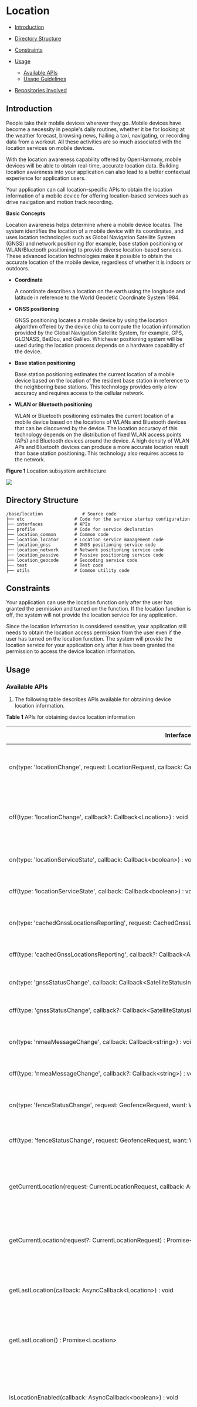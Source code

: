 # Location<a name="EN-US_TOPIC_0000001080646118"></a>

-   [Introduction](#section11660541593)
-   [Directory Structure](#section161941989596)
-   [Constraints](#section119744591305)
-   [Usage](#section1312121216216)
    -   [Available APIs](#section1551164914237)
    -   [Usage Guidelines](#section129654513264)

-   [Repositories Involved](#section1371113476307)

## Introduction<a name="section11660541593"></a>

People take their mobile devices wherever they go. Mobile devices have become a necessity in people's daily routines, whether it be for looking at the weather forecast, browsing news, hailing a taxi, navigating, or recording data from a workout. All these activities are so much associated with the location services on mobile devices.

With the location awareness capability offered by OpenHarmony, mobile devices will be able to obtain real-time, accurate location data. Building location awareness into your application can also lead to a better contextual experience for application users.

Your application can call location-specific APIs to obtain the location information of a mobile device for offering location-based services such as drive navigation and motion track recording.

**Basic Concepts**

Location awareness helps determine where a mobile device locates. The system identifies the location of a mobile device with its coordinates, and uses location technologies such as Global Navigation Satellite System \(GNSS\) and network positioning \(for example, base station positioning or WLAN/Bluetooth positioning\) to provide diverse location-based services. These advanced location technologies make it possible to obtain the accurate location of the mobile device, regardless of whether it is indoors or outdoors.

-   **Coordinate**

    A coordinate describes a location on the earth using the longitude and latitude in reference to the World Geodetic Coordinate System 1984.

-   **GNSS positioning**

    GNSS positioning locates a mobile device by using the location algorithm offered by the device chip to compute the location information provided by the Global Navigation Satellite System, for example, GPS, GLONASS, BeiDou, and Galileo. Whichever positioning system will be used during the location process depends on a hardware capability of the device. 

-   **Base station positioning**

    Base station positioning estimates the current location of a mobile device based on the location of the resident base station in reference to the neighboring base stations. This technology provides only a low accuracy and requires access to the cellular network.

-   **WLAN or Bluetooth positioning**

    WLAN or Bluetooth positioning estimates the current location of a mobile device based on the locations of WLANs and Bluetooth devices that can be discovered by the device. The location accuracy of this technology depends on the distribution of fixed WLAN access points \(APs\) and Bluetooth devices around the device. A high density of WLAN APs and Bluetooth devices can produce a more accurate location result than base station positioning. This technology also requires access to the network. 


**Figure  1**  Location subsystem architecture<a name="fig4460722185514"></a>  

![](figures/En-1.png)


## Directory Structure<a name="section161941989596"></a>

```
/base/location               # Source code
├── etc                   # Code for the service startup configuration
├── interfaces            # APIs
├── profile               # Code for service declaration
├── location_common       # Common code
├── location_locator      # Location service management code
├── location_gnss         # GNSS positioning service code
├── location_network      # Network positioning service code
├── location_passive      # Passive positioning service code
├── location_geocode      # Geocoding service code
├── test                  # Test code
├── utils                 # Common utility code
```

## Constraints<a name="section119744591305"></a>

Your application can use the location function only after the user has granted the permission and turned on the function. If the location function is off, the system will not provide the location service for any application.

Since the location information is considered sensitive, your application still needs to obtain the location access permission from the user even if the user has turned on the location function. The system will provide the location service for your application only after it has been granted the permission to access the device location information.

## Usage<a name="section1312121216216"></a>

### Available APIs<a name="section1551164914237"></a>

1. The following table describes APIs available for obtaining device location information.

**Table  1**  APIs for obtaining device location information

| Interface Name | function description | 
| -------- | -------- |
| on(type:&nbsp;'locationChange',&nbsp;request:&nbsp;LocationRequest,&nbsp;callback:&nbsp;Callback&lt;Location&gt;)&nbsp;:&nbsp;void | Enable location change subscription and initiate a location request. | 
| off(type:&nbsp;'locationChange',&nbsp;callback?:&nbsp;Callback&lt;Location&gt;)&nbsp;:&nbsp;void | Disable the location change subscription and delete the corresponding location request. | 
| on(type:&nbsp;'locationServiceState',&nbsp;callback:&nbsp;Callback&lt;boolean&gt;)&nbsp;:&nbsp;void | The subscription location service status changes. | 
| off(type:&nbsp;'locationServiceState',&nbsp;callback:&nbsp;Callback&lt;boolean&gt;)&nbsp;:&nbsp;void | Unsubscribe from location service status changes. | 
| on(type:&nbsp;'cachedGnssLocationsReporting',&nbsp;request:&nbsp;CachedGnssLocationsRequest,&nbsp;callback:&nbsp;Callback&lt;Array&lt;Location&gt;&gt;)&nbsp;:&nbsp;void; | Subscribe to cache GNSS location reporting. | 
| off(type:&nbsp;'cachedGnssLocationsReporting',&nbsp;callback?:&nbsp;Callback&lt;Array&lt;Location&gt;&gt;)&nbsp;:&nbsp;void; | Unsubscribe from cached GNSS location reporting. | 
| on(type:&nbsp;'gnssStatusChange',&nbsp;callback:&nbsp;Callback&lt;SatelliteStatusInfo&gt;)&nbsp;:&nbsp;void; | Subscribe to satellite status update events. | 
| off(type:&nbsp;'gnssStatusChange',&nbsp;callback?:&nbsp;Callback&lt;SatelliteStatusInfo&gt;)&nbsp;:&nbsp;void; | Unsubscribe from satellite status update events. | 
| on(type:&nbsp;'nmeaMessageChange',&nbsp;callback:&nbsp;Callback&lt;string&gt;)&nbsp;:&nbsp;void; | Subscribe to GNSS NMEA information reporting. | 
| off(type:&nbsp;'nmeaMessageChange',&nbsp;callback?:&nbsp;Callback&lt;string&gt;)&nbsp;:&nbsp;void; | Unsubscribe to GNSS NMEA information reporting. | 
| on(type:&nbsp;'fenceStatusChange',&nbsp;request:&nbsp;GeofenceRequest,&nbsp;want:&nbsp;WantAgent)&nbsp;:&nbsp;void; | Add a fence and subscribe to the event reporting of the fence. | 
| off(type:&nbsp;'fenceStatusChange',&nbsp;request:&nbsp;GeofenceRequest,&nbsp;want:&nbsp;WantAgent)&nbsp;:&nbsp;void; | Delete the fence and unsubscribe from the fence event. | 
| getCurrentLocation(request:&nbsp;CurrentLocationRequest,&nbsp;callback:&nbsp;AsyncCallback&lt;Location&gt;)&nbsp;:&nbsp;void | Obtain the current location and use the callback callback to return the result asynchronously. | 
| getCurrentLocation(request?:&nbsp;CurrentLocationRequest)&nbsp;:&nbsp;Promise&lt;Location&gt; | Obtains the current location and returns the result asynchronously in Promise mode. | 
| getLastLocation(callback:&nbsp;AsyncCallback&lt;Location&gt;)&nbsp;:&nbsp;void | Obtain the last location and use the callback callback to return the result asynchronously. | 
| getLastLocation()&nbsp;:&nbsp;Promise&lt;Location&gt; | Obtains the last location and returns the result asynchronously in Promise mode. | 
| isLocationEnabled(callback:&nbsp;AsyncCallback&lt;boolean&gt;)&nbsp;:&nbsp;void | Check whether the location service is enabled and callback is used to return the result asynchronously. | 
| isLocationEnabled()&nbsp;:&nbsp;Promise&lt;boolean&gt; | Check whether the location service is enabled and return the result asynchronously in Promise mode. | 
| requestEnableLocation(callback:&nbsp;AsyncCallback&lt;boolean&gt;)&nbsp;:&nbsp;void | Request to enable the location service and use the callback callback to return the result asynchronously. | 
| requestEnableLocation()&nbsp;:&nbsp;Promise&lt;boolean&gt; | Request to enable the location service and return the result asynchronously in Promise mode. | 
| enableLocation(callback:&nbsp;AsyncCallback&lt;boolean&gt;)&nbsp;:&nbsp;void | Enable the location service and use the callback callback to return the result asynchronously. | 
| enableLocation()&nbsp;:&nbsp;Promise&lt;boolean&gt; | Start the location service and return the result asynchronously in Promise mode. | 
| disableLocation(callback:&nbsp;AsyncCallback&lt;boolean&gt;)&nbsp;:&nbsp;void | Disable the location service and use the callback callback to return the result asynchronously. | 
| disableLocation()&nbsp;:&nbsp;Promise&lt;boolean&gt; | Stop the location service and return the result asynchronously in Promise mode. | 
| getCachedGnssLocationsSize(callback:&nbsp;AsyncCallback&lt;number&gt;)&nbsp;:&nbsp;void; | Obtains the number of cached GNSS locations and uses the callback callback to return the result asynchronously. | 
| getCachedGnssLocationsSize()&nbsp;:&nbsp;Promise&lt;number&gt;; | Obtains the number of cached GNSS locations and returns the result asynchronously in Promise mode. | 
| flushCachedGnssLocations(callback:&nbsp;AsyncCallback&lt;boolean&gt;)&nbsp;:&nbsp;void; | Obtains all GNSS cache locations, clears the GNSS cache queue, and invokes callback to return results asynchronously. | 
| flushCachedGnssLocations()&nbsp;:&nbsp;Promise&lt;boolean&gt;; | Obtains all GNSS cache locations, clears the GNSS cache queue, and returns results asynchronously in Promise mode. | 
| sendCommand(command:&nbsp;LocationCommand,&nbsp;callback:&nbsp;AsyncCallback&lt;boolean&gt;)&nbsp;:&nbsp;void; | Send an extended command to the location service subsystem and use the callback callback to return the result asynchronously. | 
| sendCommand(command:&nbsp;LocationCommand)&nbsp;:&nbsp;Promise&lt;boolean&gt;; | Sends extended commands to the location service subsystem and returns results asynchronously in Promise mode. | 
| isLocationPrivacyConfirmed(type&nbsp;:&nbsp;int,&nbsp;callback:&nbsp;AsyncCallback&lt;boolean&gt;)&nbsp;:&nbsp;void; | This interface is used to query whether a user agrees with the privacy statement of the LCS service. The callback callback interface is used to return the result asynchronously. | 
| isLocationPrivacyConfirmed(type&nbsp;:&nbsp;int,)&nbsp;:&nbsp;Promise&lt;boolean&gt;; | This interface is used to query whether a user agrees with the privacy statement of the LCS service. The result is returned asynchronously in Promise mode. | 
| setLocationPrivacyConfirmStatus(type&nbsp;:&nbsp;int,&nbsp;isConfirmed&nbsp;:&nbsp;boolean,&nbsp;callback:&nbsp;AsyncCallback&lt;boolean&gt;)&nbsp;:&nbsp;void; | Set and record whether the user agrees to the privacy statement of the LCS service and use the callback callback to return the result asynchronously. | 
| setLocationPrivacyConfirmStatus(type&nbsp;:&nbsp;int,&nbsp;isConfirmed&nbsp;:&nbsp;boolean)&nbsp;:&nbsp;Promise&lt;boolean&gt;; | Set and record whether the user agrees to the privacy statement of the LCS. The result is returned asynchronously in Promise mode. | 


### Usage Guidelines<a name="section129654513264"></a>

**Obtaining the device location information:**

1.  Before using basic location capabilities, check whether your application has been granted the permission to access the device location information. If not, your application needs to obtain the permission from the user.

    The system provides the following location permissions:

    -   ohos.permission.LOCATION
    -   ohos.permission.LOCATION\_IN\_BACKGROUND

    The  **ohos.permission.LOCATION**  permission is a must if your application needs to access the device location information.

    If your application needs to access the device location information when running on the background, it must be allowed to run on the background in the configuration file and also granted the  **ohos.permission.LOCATION\_IN\_BACKGROUND**  permission. In this way, the system continues to report device location information even when your application moves to the background.

    To allow your application to access device location information, you can declare the required permissions in the  **config.json**  file of your application. The sample code is as follows:

    ```
    {
        "reqPermissions": [{
            "name": "ohos.permission.LOCATION",
            "reason": "$string:reason_description",
            "usedScene": {
                "ability": ["com.myapplication.LocationAbility"],
                "when": "inuse"
            }, {
            ...
            }
        ]
    }
    ```

2.  Import the geolocation module. All function APIs related to basic location capabilities are provided through this module.

   ```
   import geolocation from '@ohos.geolocation';
   ```

3.  Instantiates the LocationRequest object to notify the system of the type of location service to be provided to the application and the frequency of reporting location results.

    **Method 1:**

    To better serve your needs for using APIs, the system has categorized APIs into different packages to match your common use cases of the location function. In this way, you can directly use the APIs specific to a certain use case, making application development much easier. The following table lists the use cases currently supported.

    **Table  3**  Common use cases of the location function

    <a name="table1758483964015"></a>
    <table><thead align="left"><tr id="row458433920403"><th class="cellrowborder" valign="top" width="14.92850714928507%" id="mcps1.2.4.1.1"><p id="p12584143911402"><a name="p12584143911402"></a><a name="p12584143911402"></a>Use Case</p>
    </th>
    <th class="cellrowborder" valign="top" width="25.16748325167483%" id="mcps1.2.4.1.2"><p id="p125842039174016"><a name="p125842039174016"></a><a name="p125842039174016"></a>Constant</p>
    </th>
    <th class="cellrowborder" valign="top" width="59.904009599040094%" id="mcps1.2.4.1.3"><p id="p10585139134010"><a name="p10585139134010"></a><a name="p10585139134010"></a>Description</p>
    </th>
    </tr>
    </thead>
    <tbody><tr id="row858573914011"><td class="cellrowborder" valign="top" width="14.92850714928507%" headers="mcps1.2.4.1.1 "><p id="p258518398406"><a name="p258518398406"></a><a name="p258518398406"></a>Navigation</p>
    </td>
    <td class="cellrowborder" valign="top" width="25.16748325167483%" headers="mcps1.2.4.1.2 "><p id="p1758513915403"><a name="p1758513915403"></a><a name="p1758513915403"></a>SCENE_NAVIGATION</p>
    </td>
    <td class="cellrowborder" valign="top" width="59.904009599040094%" headers="mcps1.2.4.1.3 "><p id="p4585183934017"><a name="p4585183934017"></a><a name="p4585183934017"></a>Applicable when your application needs to obtain the real-time location of a mobile device outdoors, such as navigation for driving or walking. In this scenario, the GNSS positioning technology is mainly used to ensure the location accuracy. However, due to its limitations, the technology may be unable to provide the location service when navigation is just started or when the user moves into a shielded environment such as indoors or a garage. To resolve this issue, the system uses the network positioning technology as an alternative to provide the location service for your application until the GNSS can provide stable location results. This helps achieve a smooth navigation experience for users.</p>
    <p id="p12585039174017"><a name="p12585039174017"></a><a name="p12585039174017"></a>By default, the system reports location results at a minimal interval of 1s. To adopt this use case, you must declare the <strong id="b975004216292"><a name="b975004216292"></a><a name="b975004216292"></a>ohos.permission.LOCATION</strong> permission and obtain user authorization.</p>
    </td>
    </tr>
    <tr id="row1458543934016"><td class="cellrowborder" valign="top" width="14.92850714928507%" headers="mcps1.2.4.1.1 "><p id="p258523944018"><a name="p258523944018"></a><a name="p258523944018"></a>Trajectory tracking</p>
    </td>
    <td class="cellrowborder" valign="top" width="25.16748325167483%" headers="mcps1.2.4.1.2 "><p id="p9585133904019"><a name="p9585133904019"></a><a name="p9585133904019"></a>SCENE_TRAJECTORY_TRACKING</p>
    </td>
    <td class="cellrowborder" valign="top" width="59.904009599040094%" headers="mcps1.2.4.1.3 "><p id="p1358553984019"><a name="p1358553984019"></a><a name="p1358553984019"></a>Applicable when your application needs to record user trajectories, for example, the track recording function of sports applications. In this scenario, the GNSS positioning technology is mainly used to ensure the location accuracy.</p>
    <p id="p9585153917401"><a name="p9585153917401"></a><a name="p9585153917401"></a>By default, the system reports location results at a minimal interval of 1s. To adopt this use case, you must declare the <strong id="b18532492293"><a name="b18532492293"></a><a name="b18532492293"></a>ohos.permission.LOCATION</strong> permission and obtain user authorization.</p>
    </td>
    </tr>
    <tr id="row258503916400"><td class="cellrowborder" valign="top" width="14.92850714928507%" headers="mcps1.2.4.1.1 "><p id="p1658513396408"><a name="p1658513396408"></a><a name="p1658513396408"></a>Ride hailing</p>
    </td>
    <td class="cellrowborder" valign="top" width="25.16748325167483%" headers="mcps1.2.4.1.2 "><p id="p6585639124019"><a name="p6585639124019"></a><a name="p6585639124019"></a>SCENE_CAR_HAILING</p>
    </td>
    <td class="cellrowborder" valign="top" width="59.904009599040094%" headers="mcps1.2.4.1.3 "><p id="p125857398404"><a name="p125857398404"></a><a name="p125857398404"></a>Applicable when your application needs to obtain the current location of a user who is hailing a taxi.</p>
    <p id="p1158563974014"><a name="p1158563974014"></a><a name="p1158563974014"></a>By default, the system reports location results at a minimal interval of 1s. To adopt this use case, you must declare the <strong id="b91255452918"><a name="b91255452918"></a><a name="b91255452918"></a>ohos.permission.LOCATION</strong> permission and obtain user authorization.</p>
    </td>
    </tr>
    <tr id="row19585839134012"><td class="cellrowborder" valign="top" width="14.92850714928507%" headers="mcps1.2.4.1.1 "><p id="p558583924020"><a name="p558583924020"></a><a name="p558583924020"></a>Life service</p>
    </td>
    <td class="cellrowborder" valign="top" width="25.16748325167483%" headers="mcps1.2.4.1.2 "><p id="p18585143914013"><a name="p18585143914013"></a><a name="p18585143914013"></a>SCENE_DAILY_LIFE_SERVICE</p>
    </td>
    <td class="cellrowborder" valign="top" width="59.904009599040094%" headers="mcps1.2.4.1.3 "><p id="p1585193994013"><a name="p1585193994013"></a><a name="p1585193994013"></a>Applicable when your application only needs the approximate user location for recommendations and push notifications in scenarios such as when the user is browsing news, shopping online, and ordering food.</p>
    <p id="p9585183984012"><a name="p9585183984012"></a><a name="p9585183984012"></a>By default, the system reports location results at a minimal interval of 1s. To adopt this use case, you must declare the <strong id="b310562153012"><a name="b310562153012"></a><a name="b310562153012"></a>ohos.permission.LOCATION</strong> permission and obtain user authorization.</p>
    </td>
    </tr>
    <tr id="row16585153914013"><td class="cellrowborder" valign="top" width="14.92850714928507%" headers="mcps1.2.4.1.1 "><p id="p358533911403"><a name="p358533911403"></a><a name="p358533911403"></a>Power efficiency</p>
    </td>
    <td class="cellrowborder" valign="top" width="25.16748325167483%" headers="mcps1.2.4.1.2 "><p id="p12585153974020"><a name="p12585153974020"></a><a name="p12585153974020"></a>SCENE_NO_POWER</p>
    </td>
    <td class="cellrowborder" valign="top" width="59.904009599040094%" headers="mcps1.2.4.1.3 "><p id="p75851391407"><a name="p75851391407"></a><a name="p75851391407"></a>Applicable when your application does not proactively start the location service for a higher battery efficiency. When responding to another application requesting the same location service, the system marks a copy of the location result to your application. In this way, your application will not consume extra power for obtaining the user location.</p>
    <p id="p258533913402"><a name="p258533913402"></a><a name="p258533913402"></a>By default, the system reports location results at a minimal interval of 1s. To adopt this use case, you must declare the <strong id="b169496663012"><a name="b169496663012"></a><a name="b169496663012"></a>ohos.permission.LOCATION</strong> permission and obtain user authorization.</p>
    </td>
    </tr>
    </tbody>
    </table>

    The following example instantiates the  **RequestParam**  object for navigation:

    ```
    RequestParam requestParam = new RequestParam(RequestParam.SCENE_NAVIGATION);
    ```

    **Method 2:**

    If the predefined use cases do not meet your needs, you can also use the basic location priority policies provided by the system.

    ```
       export enum LocationRequestPriority {
            UNSET = 0x200,
            ACCURACY,
            LOW_POWER,
            FIRST_FIX,
        }
    ```
    
    **Table  4**  Location priority policies

    <a name="table1276019614412"></a>
    <table><thead align="left"><tr id="row07609619412"><th class="cellrowborder" valign="top" width="29.592959295929592%" id="mcps1.2.4.1.1"><p id="p176096144113"><a name="p176096144113"></a><a name="p176096144113"></a>Policy</p>
    </th>
    <th class="cellrowborder" valign="top" width="27.082708270827084%" id="mcps1.2.4.1.2"><p id="p8760368415"><a name="p8760368415"></a><a name="p8760368415"></a>Constant</p>
    </th>
    <th class="cellrowborder" valign="top" width="43.32433243324332%" id="mcps1.2.4.1.3"><p id="p127601064415"><a name="p127601064415"></a><a name="p127601064415"></a>Description</p>
    </th>
    </tr>
    </thead>
    <tbody><tr id="row67609613412"><td class="cellrowborder" valign="top" width="29.592959295929592%" headers="mcps1.2.4.1.1 "><p id="p207608664111"><a name="p207608664111"></a><a name="p207608664111"></a>Location accuracy priority</p>
    </td>
    <td class="cellrowborder" valign="top" width="27.082708270827084%" headers="mcps1.2.4.1.2 "><p id="p976017620419"><a name="p976017620419"></a><a name="p976017620419"></a>PRIORITY_ACCURACY</p>
    </td>
    <td class="cellrowborder" valign="top" width="43.32433243324332%" headers="mcps1.2.4.1.3 "><p id="p1976017624110"><a name="p1976017624110"></a><a name="p1976017624110"></a>This policy mainly uses the GNSS positioning technology. In an open area, the technology can achieve the meter-level location accuracy, depending on the hardware performance of the device. However, in a shielded environment, the location accuracy may significantly decrease.</p>
    <p id="p1076036154113"><a name="p1076036154113"></a><a name="p1076036154113"></a>To use this policy, you must declare the <strong id="b1768101919305"><a name="b1768101919305"></a><a name="b1768101919305"></a>ohos.permission.LOCATION</strong> permission and obtain user authorization.</p>
    </td>
    </tr>
    <tr id="row1676014604116"><td class="cellrowborder" valign="top" width="29.592959295929592%" headers="mcps1.2.4.1.1 "><p id="p576056104110"><a name="p576056104110"></a><a name="p576056104110"></a>Fast location priority</p>
    </td>
    <td class="cellrowborder" valign="top" width="27.082708270827084%" headers="mcps1.2.4.1.2 "><p id="p14760965417"><a name="p14760965417"></a><a name="p14760965417"></a>PRIORITY_FAST_FIRST_FIX</p>
    </td>
    <td class="cellrowborder" valign="top" width="43.32433243324332%" headers="mcps1.2.4.1.3 "><p id="p1760106164114"><a name="p1760106164114"></a><a name="p1760106164114"></a>This policy uses the GNSS positioning, base station positioning, WLAN positioning, and Bluetooth positioning technologies simultaneously to obtain the device location in both the indoor and outdoor scenarios. When all positioning technologies provide a location result, the system provides the most accurate location result for your application. This policy can lead to significant hardware resource consumption and power consumption.</p>
    <p id="p10760965410"><a name="p10760965410"></a><a name="p10760965410"></a>To use this policy, you must declare the <strong id="b1154417237307"><a name="b1154417237307"></a><a name="b1154417237307"></a>ohos.permission.LOCATION</strong> permission and obtain user authorization.</p>
    </td>
    </tr>
    <tr id="row276017654111"><td class="cellrowborder" valign="top" width="29.592959295929592%" headers="mcps1.2.4.1.1 "><p id="p1376019674118"><a name="p1376019674118"></a><a name="p1376019674118"></a>Power efficiency priority</p>
    </td>
    <td class="cellrowborder" valign="top" width="27.082708270827084%" headers="mcps1.2.4.1.2 "><p id="p16760156124114"><a name="p16760156124114"></a><a name="p16760156124114"></a>PRIORITY_LOW_POWER</p>
    </td>
    <td class="cellrowborder" valign="top" width="43.32433243324332%" headers="mcps1.2.4.1.3 "><p id="p1776096124115"><a name="p1776096124115"></a><a name="p1776096124115"></a>This policy mainly uses the base station positioning, WLAN positioning, and Bluetooth positioning technologies to obtain device location in both indoor and outdoor scenarios. The location accuracy depends on the distribution of surrounding base stations, visible WLANs, and Bluetooth devices and therefore may fluctuate greatly. This policy is recommended and can reduce power consumption when your application does not require high location accuracy or when base stations, visible WLANs, and Bluetooth devices are densely distributed.</p>
    <p id="p6760196144113"><a name="p6760196144113"></a><a name="p6760196144113"></a>To use this policy, you must declare at least the <strong id="b644522883019"><a name="b644522883019"></a><a name="b644522883019"></a>ohos.permission.LOCATION</strong> permission and obtain user authorization.</p>
    </td>
    </tr>
    </tbody>
    </table>
    
    The positioning accuracy priority policy is used as an example. The instantiation method is as follows:

    ```
    var requestInfo = {'priority': 0x201, 'timeInterval': 0, 'distanceInterval': 0, 'maxAccuracy': 0};
    ```

4.  Instantiate the Callback object, which is used to provide the system with a location report method.
    The application needs to implement the callback interface defined by the system and instantiate the interface. The system reports the real-time location result of a device to the application through this interface. An application can complete its own business logic in the implementation of the interface.

   ```
   var locationChange = (location) => {
       console.log('locationChanger: data: ' + JSON.stringify(location));
   };
   ```

5.  Start device location.

    ```
    geolocation.on('locationChange', requestInfo, locationChange);
    ```

6.  \(Optional\) Stop device location.

    ```
    geolocation.off('locationChange', locationChange);
    ```

    If your application does not need the real-time device location, it can use the last known device location cached in the system instead.

    ```
    geolocation.getLastLocation((data) => {
       console.log('getLastLocation: data: ' + JSON.stringify(data));
    });
    ```

    To call this method, your application needs to request the  **ohos.permission.LOCATION**  permission from the user.


**Converting the coordinates and geocoding information:**

1.  Import the geolocation module. All functional APIs related to the (inverse) geocoding conversion capability are provided through this module.

    ```
    import geolocation from '@ohos.geolocation';
    ```

    You can use  **GeoConvert\(Locale locale\)**  to create a  **GeoConvert**  instance based on specified parameters, such as the language and region.

2.  Obtain the conversion result.
    -   Convert coordinates to location information.

        ```
        var reverseGeocodeRequest = {"latitude": 31.12, "longitude": 121.11, "maxItems": 1};
        geolocation.getAddressesFromLocation(reverseGeocodeRequest, (data) => {
          console.log('getAddressesFromLocation: ' + JSON.stringify(data));
        });
        ```

        Your application can obtain the  **GeoAddress**  list that matches the specified coordinates and then read location information from it. For details, see the  _API Reference_.

    -   Convert location information to coordinates.

        ```
        var geocodeRequest = {"description": "上海市浦东新区xx路xx号", "maxItems": 1};
        geolocation.getAddressesFromLocationName(geocodeRequest, (data) => {
          console.log('getAddressesFromLocationName: ' + JSON.stringify(data));
        });
        ```

        Your application can obtain the  **GeoAddress**  list that matches the specified location information and read coordinates from it. For details, see the  _API Reference_.


## Repositories Involved<a name="section1371113476307"></a>

base_location

